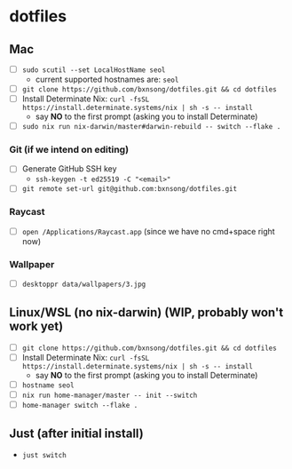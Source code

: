 # dotfiles

## Mac

- [ ] `sudo scutil --set LocalHostName seol`
  - current supported hostnames are: `seol`
- [ ] `git clone https://github.com/bxnsong/dotfiles.git && cd dotfiles`
- [ ] Install Determinate Nix: `curl -fsSL https://install.determinate.systems/nix | sh -s -- install`
  - say **NO** to the first prompt (asking you to install Determinate)
- [ ] `sudo nix run nix-darwin/master#darwin-rebuild -- switch --flake .`

### Git (if we intend on editing)

- [ ] Generate GitHub SSH key
  - `ssh-keygen -t ed25519 -C "<email>"`
- [ ] `git remote set-url git@github.com:bxnsong/dotfiles.git`

### Raycast

- [ ] `open /Applications/Raycast.app` (since we have no cmd+space right now)

### Wallpaper

- [ ] `desktoppr data/wallpapers/3.jpg`

## Linux/WSL (no nix-darwin) (WIP, probably won't work yet)

- [ ] `git clone https://github.com/bxnsong/dotfiles.git && cd dotfiles`
- [ ] Install Determinate Nix: `curl -fsSL https://install.determinate.systems/nix | sh -s -- install`
  - say **NO** to the first prompt (asking you to install Determinate)
- [ ] `hostname seol`
- [ ] `nix run home-manager/master -- init --switch`
- [ ] `home-manager switch --flake .`

## Just (after initial install)

- `just switch`
